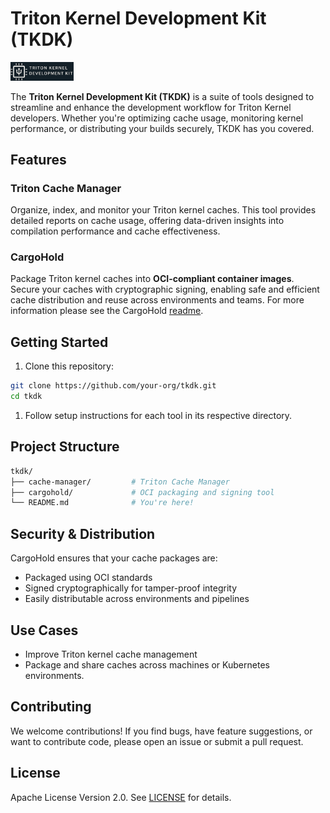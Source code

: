 # Triton Kernel Development Kit (TKDK)

<img src="logo/TKDK-logo.png" alt="TKDK" width="20%" height="auto">

The **Triton Kernel Development Kit (TKDK)** is a suite of tools
designed to streamline and enhance the development workflow for
Triton Kernel developers. Whether you're optimizing cache usage,
monitoring kernel performance, or distributing your builds
securely, TKDK has you covered.

## Features

### Triton Cache Manager

Organize, index, and monitor your Triton kernel caches. This tool
provides detailed reports on cache usage, offering data-driven
insights into compilation performance and cache effectiveness.

### CargoHold

Package Triton kernel caches into **OCI-compliant container images**.
Secure your caches with cryptographic signing, enabling safe and
efficient cache distribution and reuse across environments and teams.
For more information please see the CargoHold [readme](./cargohold/README.md).

## Getting Started

1. Clone this repository:

 ```bash
 git clone https://github.com/your-org/tkdk.git
 cd tkdk
 ```

1. Follow setup instructions for each tool in its respective directory.

## Project Structure

```bash
tkdk/
├── cache-manager/         # Triton Cache Manager
├── cargohold/             # OCI packaging and signing tool
└── README.md              # You're here!
```

## Security & Distribution

CargoHold ensures that your cache packages are:

- Packaged using OCI standards
- Signed cryptographically for tamper-proof integrity
- Easily distributable across environments and pipelines

## Use Cases

- Improve Triton kernel cache management
- Package and share caches across machines or Kubernetes environments.

## Contributing

We welcome contributions! If you find bugs, have feature
suggestions, or want to contribute code, please open an
issue or submit a pull request.

## License

Apache License Version 2.0. See [LICENSE](./LICENSE) for details.
